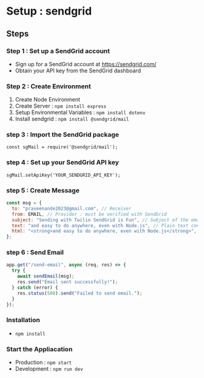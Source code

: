 # Setup : sendgrid

## Steps

### Step 1 : Set up a SendGrid account

- Sign up for a SendGrid account at https://sendgrid.com/
- Obtain your API key from the SendGrid dashboard

### Step 2 : Create Environment

1. Create Node Environment
2. Create Server : `npm install express`
3. Setup Environmental Variables : `npm install dotenv`
4. Install sendgrid : `npm install @sendgrid/mail`

### step 3 : Import the SendGrid package

`const sgMail = require('@sendgrid/mail');`

### step 4 : Set up your SendGrid API key

`sgMail.setApiKey('YOUR_SENDGRID_API_KEY');`

### step 5 : Create Message

```js
const msg = {
  to: "praveenande2023@gmail.com", // Receiver
  from: EMAIL, // Provider : must be verified with SendGrid
  subject: "Sending with Twilio SendGrid is Fun", // Subject of the email
  text: "and easy to do anywhere, even with Node.js", // Plain text content of the email
  html: "<strong>and easy to do anywhere, even with Node.js</strong>", // HTML content of the email
};
```

### step 6 : Send Email

```js
app.get("/send-email", async (req, res) => {
  try {
    await sendEmail(msg);
    res.send("Email sent successfully!");
  } catch (error) {
    res.status(500).send("Failed to send email.");
  }
});
```

### Installation

- `npm install`

### Start the Appliacation

- Production : `npm start`
- Development : `npm run dev`

